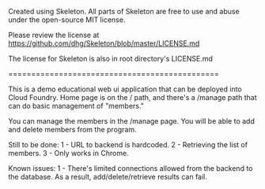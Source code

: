 Created using Skeleton. All parts of Skeleton are free to use and abuse under the open-source MIT license.

Please review the license at https://github.com/dhg/Skeleton/blob/master/LICENSE.md

The license for Skeleton is also in root directory's LICENSE.md

==============================================

This is a demo educational web ui application that can be deployed into Cloud Foundry. Home page is on the / path, and there's a /manage path that can do basic management of "members."

You can manage the members in the /manage page. You will be able to add and delete members from the program.

Still to be done:
1 - URL to backend is hardcoded.
2 - Retrieving the list of members.
3 - Only works in Chrome.

Known issues:
1 - There's limited connections allowed from the backend to the database. As a result, add/delete/retrieve results can fail.







